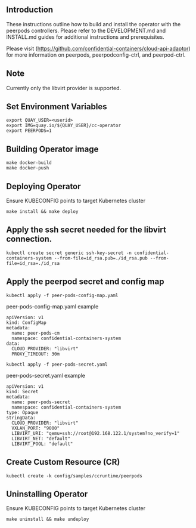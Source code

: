 ## Introduction
These instructions outline how to build and install the operator with the peerpods
controllers. Please refer to the DEVELOPMENT.md and INSTALL.md guides for additional
instructions and prerequisites.

Please visit (https://github.com/confidential-containers/cloud-api-adaptor) for more
information on peerpods, peerpodconfig-ctrl, and peerpod-ctrl.

## Note
Currently only the libvirt provider is supported.

## Set Environment Variables
```
export QUAY_USER=<userid>
export IMG=quay.io/${QUAY_USER}/cc-operator
export PEERPODS=1
```

## Building Operator image
```
make docker-build
make docker-push
```

## Deploying Operator
Ensure KUBECONFIG points to target Kubernetes cluster
```
make install && make deploy
```

## Apply the ssh secret needed for the libvirt connection.
```
kubectl create secret generic ssh-key-secret -n confidential-containers-system --from-file=id_rsa.pub=./id_rsa.pub --from-file=id_rsa=./id_rsa
```

## Apply the peerpod secret and config map
```
kubectl apply -f peer-pods-config-map.yaml
```
peer-pods-config-map.yaml example
```
apiVersion: v1
kind: ConfigMap
metadata:
  name: peer-pods-cm
  namespace: confidential-containers-system
data:
  CLOUD_PROVIDER: "libvirt"
  PROXY_TIMEOUT: 30m
```

```
kubectl apply -f peer-pods-secret.yaml
```
peer-pods-secret.yaml example
```
apiVersion: v1
kind: Secret
metadata:
  name: peer-pods-secret
  namespace: confidential-containers-system
type: Opaque
stringData:
  CLOUD_PROVIDER: "libvirt"
  VXLAN_PORT: "9000"
  LIBVIRT_URI: "qemu+ssh://root@192.168.122.1/system?no_verify=1"
  LIBVIRT_NET: "default"
  LIBVIRT_POOL: "default"
```

## Create Custom Resource (CR)
```
kubectl create -k config/samples/ccruntime/peerpods
```

## Uninstalling Operator

Ensure KUBECONFIG points to target Kubernetes cluster
```
make uninstall && make undeploy
```
